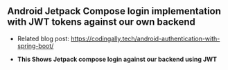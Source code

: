 ## Android Jetpack Compose login implementation with JWT tokens against our own backend

* Related blog post: https://codingally.tech/android-authentication-with-spring-boot/

* **This Shows Jetpack compose login against our backend using JWT**
